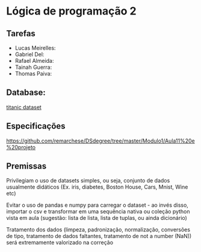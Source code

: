 # Lógica de programação 2

## Tarefas
* Lucas Meirelles:
* Gabriel Del:
* Rafael Almeida:
* Tainah Guerra:
* Thomas Paiva:

## Database:
[titanic dataset](https://www.kaggle.com/datasets/yasserh/titanic-dataset)

## Especificações
https://github.com/remarchese/DSdegree/tree/master/Modulo1/Aula11%20e%20projeto

## Premissas
Privilegiam o uso de datasets simples, ou seja, conjunto de dados usualmente didáticos (Ex. iris, diabetes, Boston House, Cars, Mnist, Wine etc)

Evitar o uso de pandas e numpy para carregar o dataset - ao invés disso, importar o csv e transformar em uma sequência nativa ou coleção python vista em aula (sugestão: lista de lista, lista de tuplas, ou ainda dicionário)

Tratamento dos dados (limpeza, padronização, normalização, conversões de tipo, tratamento de dados faltantes, tratamento de not a number (NaN)) será extremamente valorizado na correção
